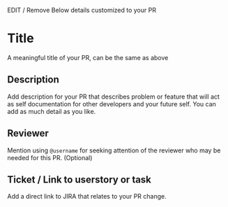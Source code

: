 EDIT / Remove Below details customized to your PR

# Title

A meaningful title of your PR, can be the same as above

## Description

Add description for your PR that describes problem or feature that will act as self documentation for other developers and your future self. You can add as much detail as you like.

## Reviewer

Mention using `@username` for seeking attention of the reviewer who may be needed for this PR. (Optional)

## Ticket / Link to userstory or task

Add a direct link to JIRA that relates to your PR change.
